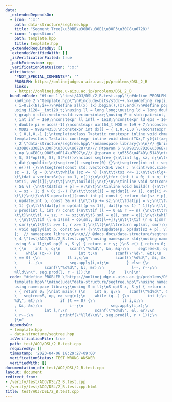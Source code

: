 ```yaml
---
data:
  _extendedDependsOn:
  - icon: ':x:'
    path: data-structure/segtree.hpp
    title: "Segment Tree(\u30BB\u30B0\u30E1\u30F3\u30C8\u6728)"
  - icon: ':question:'
    path: template.hpp
    title: template.hpp
  _extendedRequiredBy: []
  _extendedVerifiedWith: []
  _isVerificationFailed: true
  _pathExtension: cpp
  _verificationStatusIcon: ':x:'
  attributes:
    '*NOT_SPECIAL_COMMENTS*': ''
    PROBLEM: https://onlinejudge.u-aizu.ac.jp/problems/DSL_2_B
    links:
    - https://onlinejudge.u-aizu.ac.jp/problems/DSL_2_B
  bundledCode: "#line 1 \"test/AOJ/DSL/2_B.test.cpp\"\n#define PROBLEM \"https://onlinejudge.u-aizu.ac.jp/problems/DSL_2_B\"\
    \n#line 2 \"template.hpp\"\n#include<bits/stdc++.h>\n#define rep(i, N)  for(int\
    \ i=0;i<(N);i++)\n#define all(x) (x).begin(),(x).end()\n#define popcount(x) __builtin_popcount(x)\n\
    using i128=__int128_t;\nusing ll = long long;\nusing ld = long double;\nusing\
    \ graph = std::vector<std::vector<int>>;\nusing P = std::pair<int, int>;\nconstexpr\
    \ int inf = 1e9;\nconstexpr ll infl = 1e18;\nconstexpr ld eps = 1e-6;\nconst long\
    \ double pi = acos(-1);\nconstexpr uint64_t MOD = 1e9 + 7;\nconstexpr uint64_t\
    \ MOD2 = 998244353;\nconstexpr int dx[] = { 1,0,-1,0 };\nconstexpr int dy[] =\
    \ { 0,1,0,-1 };\ntemplate<class T>static constexpr inline void chmax(T&x,T y){if(x<y)x=y;}\n\
    template<class T>static constexpr inline void chmin(T&x,T y){if(x>y)x=y;}\n#line\
    \ 2 \"data-structure/segtree.hpp\"\nnamespace library{\n\n/// @brief Segment Tree(\u30BB\
    \u30B0\u30E1\u30F3\u30C8\u6728)\n/// @tparam S \u8981\u7D20\u306E\u578B\n/// @tparam\
    \ op \u4E8C\u9805\u6F14\u7B97\n/// @tparam e \u5358\u4F4D\u5143\ntemplate<class\
    \ S, S(*op)(S, S), S(*e)()>\nclass segtree {\n\tint lg, sz, n;\n\tstd::vector<S>\
    \ dat;\npublic:\n\tsegtree() :segtree(0) {}\n\tsegtree(int n) : segtree(std::vector<S>(n,\
    \ e())) {}\n\tsegtree(const std::vector<S>& vec) : n((int)vec.size()) {\n\t\t\
    sz = 1, lg = 0;\n\t\twhile (sz <= n) {\n\t\t\tsz <<= 1;\n\t\t\tlg++;\n\t\t}\n\n\
    \t\tdat = vector<S>(sz << 1, e());\n\n\t\tfor (int i = 0; i < n; i++) {\n\t\t\t\
    set(i, vec[i]);\n\t\t}\n\t\tbuild();\n\t}\n\n\tinline void set(const int p, const\
    \ S& v) {\n\t\tdat[sz + p] = v;\n\t}\n\tinline void build() {\n\t\tfor (int i\
    \ = sz - 1; i > 0; i--) {\n\t\t\tdat[i] = op(dat[i << 1], dat[(i << 1) ^ 1]);\n\
    \t\t}\n\t}\n\tS operator[](const int p) const { return dat[sz + p]; }\n\n\tvoid\
    \ update(int p, const S& v) {\n\t\tp += sz;\n\t\tdat[p] = v;\n\t\twhile (p >>=\
    \ 1) {\n\t\t\tdat[p] = op(dat[(p << 1)], dat[(p << 1) ^ 1]);\n\t\t}\n\t}\n\n\t\
    S prod(int l, int r) const {\n\t\tif (l == 0 && r == n) {\n\t\t\treturn dat[1];\n\
    \t\t}\n\t\tl += sz, r += sz;\n\t\tS sml = e(), smr = e();\n\t\twhile (l != r)\
    \ {\n\t\t\tif (l & 1)sml = op(sml, dat[l++]);\n\t\t\tif (r & 1)smr = op(dat[--r],\
    \ smr);\n\t\t\tl >>= 1, r >>= 1;\n\t\t}\n\t\treturn op(sml, smr);\n\t}\n\tinline\
    \ void apply(int p, const S& v) {\n\t\tupdate(p, op(dat[sz + p], v));\n\t}\n};\n\
    };  // namespace library\n\n\n/// @docs docs/data-structure/segtree.md\n#line\
    \ 4 \"test/AOJ/DSL/2_B.test.cpp\"\nusing namespace std;\nusing namespace library;\n\
    using S = ll;\nS op(S x, S y) { return x + y; }\nS e() { return 0; }\nint main()\
    \ {\n    int n, q;\n    scanf(\"%d%d\", &n, &q);\n    segtree<S, op, e> seg(n);\n\
    \    while (q--) {\n        int t;\n        scanf(\"%d\", &t);\n        if (t\
    \ == 0) {\n            ll i,x;\n            scanf(\"%d%d\", &i, &x);\n       \
    \     i--;\n            seg.apply(i,x);\n        } else {\n            int l,r;\n\
    \            scanf(\"%d%d\", &l, &r);\n            l--, r--;\n            printf(\"\
    %lld\\n\", seg.prod(l, r + 1));\n        }\n    }\n}\n"
  code: "#define PROBLEM \"https://onlinejudge.u-aizu.ac.jp/problems/DSL_2_B\"\n#include\"\
    template.hpp\"\n#include\"data-structure/segtree.hpp\"\nusing namespace std;\n\
    using namespace library;\nusing S = ll;\nS op(S x, S y) { return x + y; }\nS e()\
    \ { return 0; }\nint main() {\n    int n, q;\n    scanf(\"%d%d\", &n, &q);\n \
    \   segtree<S, op, e> seg(n);\n    while (q--) {\n        int t;\n        scanf(\"\
    %d\", &t);\n        if (t == 0) {\n            ll i,x;\n            scanf(\"%d%d\"\
    , &i, &x);\n            i--;\n            seg.apply(i,x);\n        } else {\n\
    \            int l,r;\n            scanf(\"%d%d\", &l, &r);\n            l--,\
    \ r--;\n            printf(\"%lld\\n\", seg.prod(l, r + 1));\n        }\n    }\n\
    }\n"
  dependsOn:
  - template.hpp
  - data-structure/segtree.hpp
  isVerificationFile: true
  path: test/AOJ/DSL/2_B.test.cpp
  requiredBy: []
  timestamp: '2023-04-06 18:29:27+09:00'
  verificationStatus: TEST_WRONG_ANSWER
  verifiedWith: []
documentation_of: test/AOJ/DSL/2_B.test.cpp
layout: document
redirect_from:
- /verify/test/AOJ/DSL/2_B.test.cpp
- /verify/test/AOJ/DSL/2_B.test.cpp.html
title: test/AOJ/DSL/2_B.test.cpp
---
```

